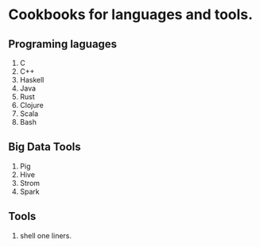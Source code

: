 # Cookbooks for languages and tools.

## Programing laguages
1. C
2. C++
3. Haskell
4. Java
5. Rust
6. Clojure
7. Scala
8. Bash


## Big Data Tools
1. Pig
2. Hive
3. Strom
4. Spark


## Tools
1. shell one liners.
